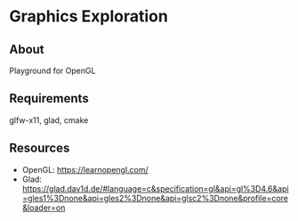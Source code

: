 # Graphics Exploration

## About

Playground for OpenGL

## Requirements

glfw-x11, glad, cmake

## Resources

- OpenGL: https://learnopengl.com/
- Glad: https://glad.dav1d.de/#language=c&specification=gl&api=gl%3D4.6&api=gles1%3Dnone&api=gles2%3Dnone&api=glsc2%3Dnone&profile=core&loader=on
